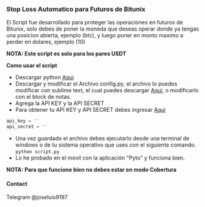 ### Stop Loss Automatico para Futuros de Bitunix

El Script fue desarrollado para proteger las operaciones en futuros de Bitunix, solo debes de poner la moneda que deseas operar donde ya tengas una posicion abierta, ejemplo (btc), y luego poner en monto maximo a perder en dolares, ejemplo (10)

**NOTA: Este script es solo para los pares USDT**

**Como usar el script**
- Descargar python [Aqui](https://www.python.org/ "Aqui")
- Descargar y modificar el Archivo config.py, el archivo lo puedes modificar con sublime text, el cual puedes descargar [Aqui](https://www.sublimetext.com/ "Aqui"), o modificarlo con el block de notas.
- Agrega la API KEY y la API SECRET
- Para obtener tu API KEY y API SECRET debes ingresar [Aqui](https://partner.bybit.com/b/GafasTrading "Aqui")
```python
api_key = ''
api_secret = ''
```

- Una vez guardado el archivo debes ejecutarlo desde una terminal de windows o de tu sistema operativo que uses con el siguiente comando.
`python script.py`
- Lo he probado en el movil con la aplicación "Pyto" y funciona bien.

**NOTA: Para que funcione bien no debes estar en modo Cobertura**

#### Contact
Telegram @joseluis9197
